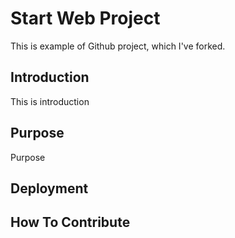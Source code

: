 # Start Web Project

This is example of Github project, which I've forked.

## Introduction

This is introduction

## Purpose

Purpose

## Deployment

## How To Contribute